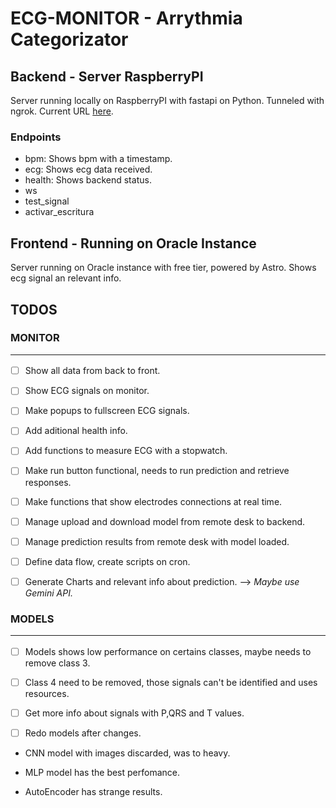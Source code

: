 # ECG-MONITOR - Arrythmia Categorizator 
## Backend - Server RaspberryPI
Server running locally on RaspberryPI with fastapi on Python. Tunneled with ngrok. Current URL [here](https://github.com/Mati11111/ecg-front/blob/master/src/assets/ngrok_link.txt).
### Endpoints
- bpm: Shows bpm with a timestamp.
- ecg: Shows ecg data received.
- health: Shows backend status.
- ws 
- test_signal
- activar_escritura

## Frontend - Running on Oracle Instance
Server running on Oracle instance with free tier, powered by Astro. Shows ecg signal an relevant info.

## TODOS
### MONITOR <hr/>
- [ ] Show all data from back to front.

- [ ] Show ECG signals on monitor.

- [ ] Make popups to fullscreen ECG signals.

- [ ] Add aditional health info.

- [ ] Add functions to measure ECG with a stopwatch.

- [ ] Make run button functional, needs to run prediction and retrieve responses.

- [ ] Make functions that show electrodes connections at real time.

- [ ] Manage upload and download model from remote desk to backend.

- [ ] Manage prediction results from remote desk with model loaded.

- [ ] Define data flow, create scripts on cron.

- [ ] Generate Charts and relevant info about prediction. --> *Maybe use Gemini API.*

### MODELS <hr/>
- [ ] Models shows low performance on certains classes, maybe needs to remove class 3.

- [ ] Class 4 need to be removed, those signals can't be identified and uses resources.

- [ ] Get more info about signals with P,QRS and T values.

- [ ] Redo models after changes.

* CNN model with images discarded, was to heavy.
  
* MLP model has the best perfomance.
  
* AutoEncoder has strange results.
